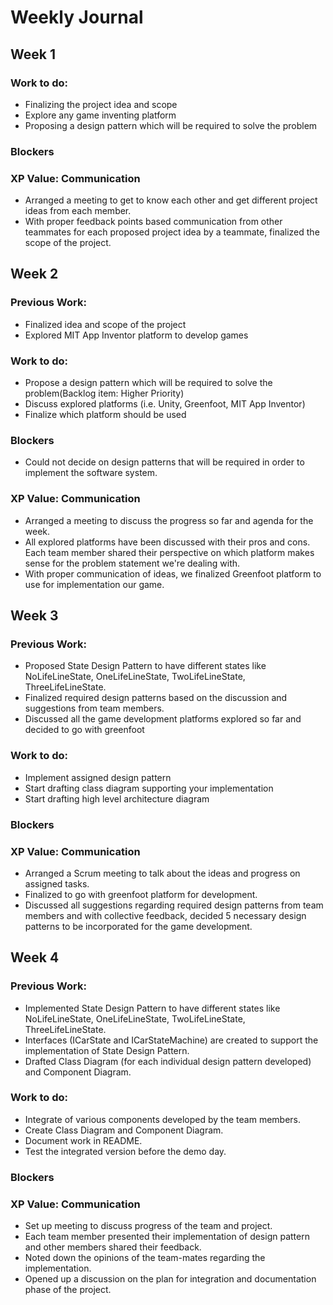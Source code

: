 # Weekly Journal
## Week 1
### Work to do:
- Finalizing the project idea and scope
- Explore any game inventing platform
- Proposing a design pattern which will be required to solve the problem

### Blockers


### XP Value: Communication
- Arranged a meeting to get to know each other and get different project ideas from each member. 
- With proper feedback points based communication from other teammates for each proposed project idea by a teammate, 
finalized the scope of the project.


## Week 2
### Previous Work:
- Finalized idea and scope of the project
- Explored MIT App Inventor platform to develop games

### Work to do:
- Propose a design pattern which will be required to solve the problem(Backlog item: Higher Priority)
- Discuss explored platforms (i.e. Unity, Greenfoot, MIT App Inventor)
- Finalize which platform should be used

### Blockers
- Could not decide on design patterns that will be required in order to implement the software system.

### XP Value: Communication
- Arranged a meeting to discuss the progress so far and agenda for the week. 
- All explored platforms have been discussed with their pros and cons. Each team member shared their perspective on 
which platform makes sense for the problem statement we're dealing with.
- With proper communication of ideas, we finalized Greenfoot platform to use for implementation our game.


## Week 3
### Previous Work:
- Proposed State Design Pattern to have different states like NoLifeLineState, OneLifeLineState, TwoLifeLineState,
ThreeLifeLineState.
- Finalized required design patterns based on the discussion and suggestions from team members.  
- Discussed all the game development platforms explored so far and decided to go with greenfoot

### Work to do:
- Implement assigned design pattern
- Start drafting class diagram supporting your implementation
- Start drafting high level architecture diagram

### Blockers


### XP Value: Communication
- Arranged a Scrum meeting to talk about the ideas and progress on assigned tasks.
- Finalized to go with greenfoot platform for development.
- Discussed all suggestions regarding required design patterns from team members and with collective feedback, decided 
5 necessary design patterns to be incorporated for the game development.


## Week 4
### Previous Work:
- Implemented State Design Pattern to have different states like NoLifeLineState, OneLifeLineState, TwoLifeLineState,
  ThreeLifeLineState. 
- Interfaces (ICarState and ICarStateMachine) are created to support the implementation of State Design Pattern.
- Drafted Class Diagram (for each individual design pattern developed) and Component Diagram.

### Work to do:
- Integrate of various components developed by the team members.
- Create Class Diagram and Component Diagram.
- Document work in README.
- Test the integrated version before the demo day.

### Blockers


### XP Value: Communication
- Set up meeting to discuss progress of the team and project.
- Each team member presented their implementation of design pattern and other members shared their feedback.
- Noted down the opinions of the team-mates regarding the implementation.
- Opened up a discussion on the plan for integration and documentation phase of the project. 
